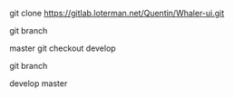 git clone https://gitlab.loterman.net/Quentin/Whaler-ui.git

git branch

master
git checkout develop

git branch

develop
master